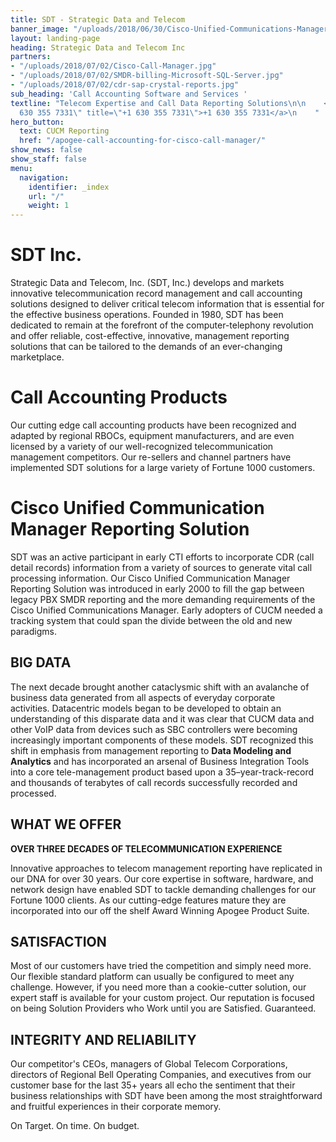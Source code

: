 ```yaml
---
title: SDT - Strategic Data and Telecom
banner_image: "/uploads/2018/06/30/Cisco-Unified-Communications-Manager-data-record-reporting-1.jpg"
layout: landing-page
heading: Strategic Data and Telecom Inc
partners:
- "/uploads/2018/07/02/Cisco-Call-Manager.jpg"
- "/uploads/2018/07/02/SMDR-billing-Microsoft-SQL-Server.jpg"
- "/uploads/2018/07/02/cdr-sap-crystal-reports.jpg"
sub_heading: 'Call Accounting Software and Services '
textline: "Telecom Expertise and Call Data Reporting Solutions\n\n    <a href=\"tel:+1
  630 355 7331\" title=\"+1 630 355 7331\">+1 630 355 7331</a>\n    "
hero_button:
  text: CUCM Reporting
  href: "/apogee-call-accounting-for-cisco-call-manager/"
show_news: false
show_staff: false
menu:
  navigation:
    identifier: _index
    url: "/"
    weight: 1
---
```

# SDT Inc.

Strategic Data and Telecom, Inc. (SDT, Inc.) develops and markets innovative telecommunication record management and call accounting solutions designed to deliver critical telecom information that is essential for the effective business operations. Founded in 1980, SDT has been dedicated to remain at the forefront of the computer-telephony revolution and offer reliable, cost-effective, innovative, management reporting solutions that can be tailored to the demands of an ever-changing marketplace. 

# Call Accounting Products

Our cutting edge call accounting products have been recognized and adapted by regional RBOCs, equipment manufacturers, and are even licensed by a variety of our well-recognized telecommunication management competitors.  Our re-sellers and channel partners have implemented SDT solutions for a large variety of Fortune 1000 customers.

# Cisco Unified Communication Manager Reporting Solution

SDT was an active participant in early CTI efforts to incorporate CDR (call detail records) information from a variety of sources to generate vital call processing information. Our Cisco Unified Communication Manager Reporting Solution  was introduced in early 2000 to fill the gap between legacy PBX SMDR reporting and the more demanding requirements of the Cisco Unified Communications Manager. Early adopters of CUCM needed a tracking system that could span the divide between the old and new paradigms.

## **BIG DATA**

The next decade brought another cataclysmic shift with an avalanche of business data generated from all aspects of everyday corporate activities. Datacentric models began to be developed to obtain an understanding of this disparate data and it was clear that CUCM data and other VoIP data from devices such as SBC controllers were becoming increasingly important components of these models. SDT recognized this shift in emphasis from management reporting to **Data Modeling and Analytics** and has incorporated an arsenal of Business Integration Tools into a core tele-management product based upon a 35–year-track-record and thousands of terabytes of call records successfully recorded and processed.

## WHAT WE OFFER

**OVER THREE DECADES OF TELECOMMUNICATION  EXPERIENCE**

Innovative approaches to telecom management reporting have replicated in our DNA for over 30 years. Our core expertise in software, hardware, and network design have enabled SDT to tackle demanding challenges for our Fortune 1000 clients. As our cutting-edge features mature they are incorporated into our off the shelf Award Winning Apogee Product Suite.

## SATISFACTION

Most of our customers have tried the competition and simply need more. Our flexible standard platform can usually be configured to meet any challenge. However, if you need more than a cookie-cutter solution, our expert staff is available for your custom project.  Our reputation is focused on being Solution Providers who Work until you are Satisfied.  Guaranteed.

## INTEGRITY AND RELIABILITY

Our competitor's CEOs, managers of Global Telecom Corporations, directors of Regional Bell Operating Companies, and executives from our customer base for the last 35+ years all echo the sentiment that their business relationships with SDT have been among the most straightforward and fruitful experiences in their corporate memory.

On Target. On time. On budget.